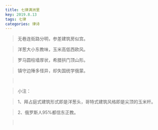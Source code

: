 ```yaml
---
title: 七律满洲里
key: 2019.8.13
tags: 七律
categories: 律诗
---
```


<blockquote class="blockquote-center">无巷连街路分明，参差建筑房似宫。
</blockquote>
<blockquote class="blockquote-center">洋葱大小东教味，玉米高低西欧风。
</blockquote>
<blockquote class="blockquote-center">罗马圆柱墙厚状，希腊拱门顶山形。
</blockquote>
<blockquote class="blockquote-center">镇守边陲多怪异，却失国统学俄蒙。
</blockquote>
<blockquote class="blockquote-center"></br>
</blockquote>
<blockquote class="blockquote-center">小注：
</blockquote>
<blockquote class="blockquote-center">1、拜占庭式建筑形式即是洋葱头，哥特式建筑风格即是尖顶的玉米杆。
</blockquote>
<blockquote class="blockquote-center">2、俄罗斯人95%都信东正教。
</blockquote>
<blockquote class="blockquote-center"></br>
</blockquote>
